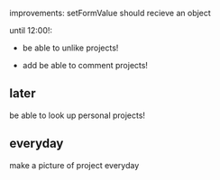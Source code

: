 improvements:
setFormValue should recieve an object

until 12:00!:

- be able to unlike projects!

- add be able to comment projects!

## later

be able to look up personal projects!

## everyday

make a picture of project everyday
